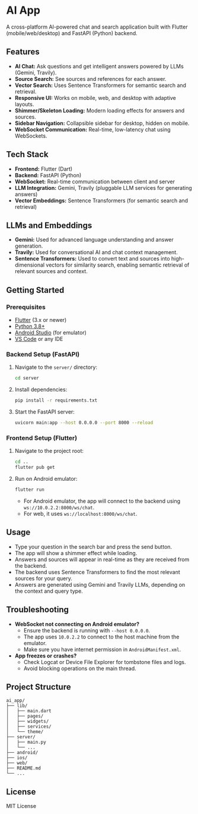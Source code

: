# AI App

A cross-platform AI-powered chat and search application built with Flutter (mobile/web/desktop) and FastAPI (Python) backend.

## Features
- **AI Chat:** Ask questions and get intelligent answers powered by LLMs (Gemini, Travily).
- **Source Search:** See sources and references for each answer.
- **Vector Search:** Uses Sentence Transformers for semantic search and retrieval.
- **Responsive UI:** Works on mobile, web, and desktop with adaptive layouts.
- **Shimmer/Skeleton Loading:** Modern loading effects for answers and sources.
- **Sidebar Navigation:** Collapsible sidebar for desktop, hidden on mobile.
- **WebSocket Communication:** Real-time, low-latency chat using WebSockets.

## Tech Stack
- **Frontend:** Flutter (Dart)
- **Backend:** FastAPI (Python)
- **WebSocket:** Real-time communication between client and server
- **LLM Integration:** Gemini, Travily (pluggable LLM services for generating answers)
- **Vector Embeddings:** Sentence Transformers (for semantic search and retrieval)

## LLMs and Embeddings
- **Gemini:** Used for advanced language understanding and answer generation.
- **Travily:** Used for conversational AI and chat context management.
- **Sentence Transformers:** Used to convert text and sources into high-dimensional vectors for similarity search, enabling semantic retrieval of relevant sources and context.

## Getting Started

### Prerequisites
- [Flutter](https://flutter.dev/docs/get-started/install) (3.x or newer)
- [Python 3.8+](https://www.python.org/downloads/)
- [Android Studio](https://developer.android.com/studio) (for emulator)
- [VS Code](https://code.visualstudio.com/) or any IDE

### Backend Setup (FastAPI)
1. Navigate to the `server/` directory:
   ```bash
   cd server
   ```
2. Install dependencies:
   ```bash
   pip install -r requirements.txt
   ```
3. Start the FastAPI server:
   ```bash
   uvicorn main:app --host 0.0.0.0 --port 8000 --reload
   ```

### Frontend Setup (Flutter)
1. Navigate to the project root:
   ```bash
   cd ..
   flutter pub get
   ```
2. Run on Android emulator:
   ```bash
   flutter run
   ```
   - For Android emulator, the app will connect to the backend using `ws://10.0.2.2:8000/ws/chat`.
   - For web, it uses `ws://localhost:8000/ws/chat`.

## Usage
- Type your question in the search bar and press the send button.
- The app will show a shimmer effect while loading.
- Answers and sources will appear in real-time as they are received from the backend.
- The backend uses Sentence Transformers to find the most relevant sources for your query.
- Answers are generated using Gemini and Travily LLMs, depending on the context and query type.

## Troubleshooting
- **WebSocket not connecting on Android emulator?**
  - Ensure the backend is running with `--host 0.0.0.0`.
  - The app uses `10.0.2.2` to connect to the host machine from the emulator.
  - Make sure you have internet permission in `AndroidManifest.xml`.
- **App freezes or crashes?**
  - Check Logcat or Device File Explorer for tombstone files and logs.
  - Avoid blocking operations on the main thread.

## Project Structure
```
ai_app/
├── lib/
│   ├── main.dart
│   ├── pages/
│   ├── widgets/
│   ├── services/
│   └── theme/
├── server/
│   ├── main.py
│   └── ...
├── android/
├── ios/
├── web/
├── README.md
└── ...
```

## License
MIT License
